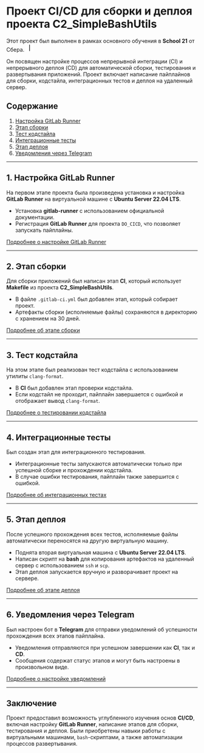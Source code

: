 # Проект CI/CD для сборки и деплоя проекта C2_SimpleBashUtils

Этот проект был выполнен в рамках основного обучения в **School 21** от Сбера. <img src="materials/images/heart_21_x10.gif" alt="drawing" width="20" height="20"/>

Он посвящен настройке процессов непрерывной интеграции (CI) и непрерывного деплоя (CD) для автоматической сборки, тестирования и развертывания приложений. Проект включает написание пайплайнов для сборки, кодстайла, интеграционных тестов и деплоя на удаленный сервер.

## Содержание

1. [Настройка GitLab Runner](#1-настройка-gitlab-runner)
2. [Этап сборки](#2-этап-сборки)
3. [Тест кодстайла](#3-тест-кодстайла)
4. [Интеграционные тесты](#4-интеграционные-тесты)
5. [Этап деплоя](#5-этап-деплоя)
6. [Уведомления через Telegram](#6-уведомления-через-telegram)

---

## 1. Настройка GitLab Runner

На первом этапе проекта была произведена установка и настройка **GitLab Runner** на виртуальной машине с **Ubuntu Server 22.04 LTS**.

- Установка **gitlab-runner** с использованием официальной документации.
- Регистрация **GitLab Runner** для проекта `DO_CICD`, что позволяет запускать пайплайны.

[Подробнее о настройке GitLab Runner](src/Report_DO6#1-настройка-gitlab-runner)

---

## 2. Этап сборки

Для сборки приложений был написан этап **CI**, который использует **Makefile** из проекта **C2_SimpleBashUtils**.

- В файле `.gitlab-ci.yml` был добавлен этап, который собирает проект.
- Артефакты сборки (исполняемые файлы) сохраняются в директорию с хранением на 30 дней.

[Подробнее об этапе сборки](src/Report_DO6#2-сборка)

---

## 3. Тест кодстайла

На этом этапе был реализован тест кодстайла с использованием утилиты `clang-format`.

- В **CI** был добавлен этап проверки кодстайла.
- Если кодстайл не проходит, пайплайн завершается с ошибкой и отображает вывод `clang-format`.

[Подробнее о тестировании кодстайла](src/Report_DO6#3-тест-кодстайла)

---

## 4. Интеграционные тесты

Был создан этап для интеграционного тестирования.

- Интеграционные тесты запускаются автоматически только при успешной сборке и прохождении кодстайла.
- В случае ошибки тестирования, пайплайн также завершится с ошибкой.

[Подробнее об интеграционных тестах](src/Report_DO6#4-интеграционные-тесты)

---

## 5. Этап деплоя

После успешного прохождения всех тестов, исполняемые файлы автоматически переносятся на другую виртуальную машину.

- Поднята вторая виртуальная машина с **Ubuntu Server 22.04 LTS**.
- Написан скрипт на **bash** для копирования артефактов на удаленный сервер с использованием `ssh` и `scp`.
- Этап деплоя запускается вручную и разворачивает проект на сервере.

[Подробнее об этапе деплоя](src/Report_DO6#5-этап-деплоя)

---

## 6. Уведомления через Telegram

Был настроен бот в **Telegram** для отправки уведомлений об успешности прохождения всех этапов пайплайна.

- Уведомления отправляются при успешном завершении как **CI**, так и **CD**.
- Сообщения содержат статус этапов и могут быть настроены в произвольном виде.

[Подробнее о настройке уведомлений](src/Report_DO6#6-уведомления)

---

## Заключение

Проект предоставил возможность углубленного изучения основ **CI/CD**, включая настройку **GitLab Runner**, написание этапов для сборки, тестирования и деплоя. Были приобретены навыки работы с виртуальными машинами, `bash`-скриптами, а также автоматизации процессов развертывания.

